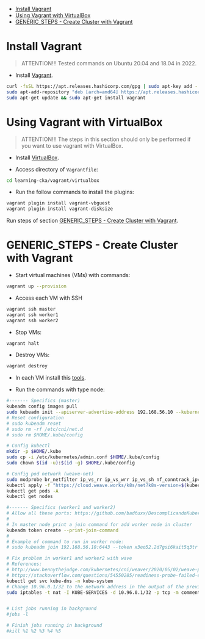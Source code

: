 <!-- TOC -->

- [Install Vagrant](#install-vagrant)
- [Using Vagrant with VirtualBox](#using-vagrant-with-virtualbox)
- [GENERIC_STEPS - Create Cluster with Vagrant](#generic_steps---create-cluster-with-vagrant)

<!-- TOC -->


# Install Vagrant

> ATTENTION!!! Tested commands on Ubuntu 20.04 and 18.04 in 2022.

* Install [Vagrant](https://www.vagrantup.com/downloads).

```bash
curl -fsSL https://apt.releases.hashicorp.com/gpg | sudo apt-key add -
sudo apt-add-repository "deb [arch=amd64] https://apt.releases.hashicorp.com $(lsb_release -cs) main"
sudo apt-get update && sudo apt-get install vagrant
```

# Using Vagrant with VirtualBox

> ATTENTION!!! The steps in this section should only be performed if you want to use vagrant with VirtualBox.

* Install [VirtualBox](https://www.virtualbox.org/wiki/Linux_Downloads).

* Access directory of ``Vagrantfile``:

```bash
cd learning-cka/vagrant/virtualbox
```

* Run the follow commands to install the plugins:

```bash
vagrant plugin install vagrant-vbguest
vagrant plugin install vagrant-disksize
```

Run steps of section [GENERIC_STEPS - Create Cluster with Vagrant](#generic_steps---create-cluster-with-vagrant).

# GENERIC_STEPS - Create Cluster with Vagrant

* Start virtual machines (VMs) with commands:

```bash
vagrant up --provision
```

* Access each VM with SSH

```bash
vagrant ssh master
vagrant ssh worker1
vagrant ssh worker2
```

* Stop VMs:

```bash
vagrant halt
```

* Destroy VMs:

```bash
vagrant destroy
```

* In each VM install this [tools](tools.md).

* Run the commands with type node:

```bash
#------- Specifics (master)
kubeadm config images pull
sudo kubeadm init --apiserver-advertise-address 192.168.56.10 --kubernetes-version 1.22.6
# Reset configuration
# sudo kubeadm reset
# sudo rm -rf /etc/cni/net.d
# sudo rm $HOME/.kube/config

# Config kubectl
mkdir -p $HOME/.kube
sudo cp -i /etc/kubernetes/admin.conf $HOME/.kube/config
sudo chown $(id -u):$(id -g) $HOME/.kube/config

# Config pod network (weave-net)
sudo modprobe br_netfilter ip_vs_rr ip_vs_wrr ip_vs_sh nf_conntrack_ipv4 ip_vs
kubectl apply -f "https://cloud.weave.works/k8s/net?k8s-version=$(kubectl version | base64 | tr -d '\n')"
kubectl get pods -A
kubectl get nodes

#------- Specifics (worker1 and worker2)
# Allow all these ports: https://github.com/badtuxx/DescomplicandoKubernetes/blob/main/pt/day_one/descomplicando_kubernetes.md#portas-que-devemos-nos-preocupar
#
# In master node print a join command for add worker node in cluster
kubeadm token create --print-join-command
#
# Example of command to run in worker node:
# sudo kubeadm join 192.168.56.10:6443 --token x3eo52.2d7gsi6kait5q3tr --discovery-token-ca-cert-hash sha256:24af0d70399747b37b2684886fc8fe3f8585ecfbfae83872249872d5ea36261f

# Fix problem in worker1 and worker2 with wave
# References:
# http://www.bennythejudge.com/kubernetes/cni/weaver/2020/05/02/weave-pod-crashes-on-worker-digitalocean.html
# https://stackoverflow.com/questions/54550285/readiness-probe-failed-error-in-weave-kubernetes
kubectl get svc kube-dns -n kube-system
# Change 10.96.0.1/32 to the network address in the output of the previous command
sudo iptables -t nat -I KUBE-SERVICES -d 10.96.0.1/32 -p tcp -m comment --comment "default/kubernetes:https cluster IP" -m tcp --dport 443 -j KUBE-MARK-MASQ


# List jobs running in background
#jobs -l

# Finish jobs running in background
#kill %1 %2 %3 %4 %5
```
